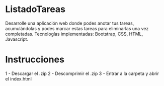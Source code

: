 # ListadoTareas

Desarrolle una aplicación web donde podes anotar tus tareas, acumulándolas y podes marcar estas
tareas para eliminarlas una vez completadas.
Tecnologías implementadas: Bootstrap, CSS, HTML, Javascript.

# Instrucciones

1 - Descargar el .zip
2 - Descomprimir el .zip
3 - Entrar a la carpeta y abrir el index.html
